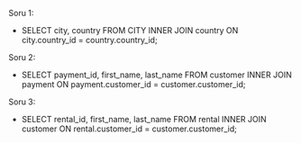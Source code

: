 Soru 1:
- SELECT city, country FROM CITY INNER JOIN country ON city.country_id = country.country_id;

Soru 2:
- SELECT payment_id, first_name, last_name FROM customer INNER JOIN payment ON payment.customer_id = customer.customer_id;

Soru 3:
- SELECT rental_id, first_name, last_name FROM rental INNER JOIN customer ON rental.customer_id = customer.customer_id;
